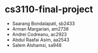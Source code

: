 # cs3110-final-project

- Saarang Bondalapati, sb2433
- Arman Margarian, am2738
- Andrei Codreanu, ac2923
- Abdul Raafai Asim, aa2543
- Salem Alshamsi, sa948
